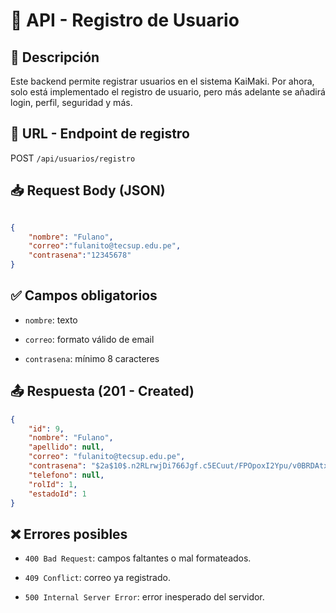 # 📄 API - Registro de Usuario

## 📌 Descripción

Este backend permite registrar usuarios en el sistema KaiMaki.
Por ahora, solo está implementado el registro de usuario, pero más adelante se añadirá login, perfil, seguridad y más.

## 📍 URL - Endpoint de registro


POST `/api/usuarios/registro`

## 📥 Request Body (JSON)


```json

{
    "nombre": "Fulano",
    "correo":"fulanito@tecsup.edu.pe",
    "contrasena":"12345678"
}
```

## ✅ Campos obligatorios

- `nombre`: texto

- `correo`: formato válido de email

- `contrasena`: mínimo 8 caracteres

## 📤 Respuesta (201 - Created)

```json
{
    "id": 9,
    "nombre": "Fulano",
    "apellido": null,
    "correo": "fulanito@tecsup.edu.pe",
    "contrasena": "$2a$10$.n2RLrwjDi766Jgf.c5ECuut/FPOpoxI2Ypu/v0BRDAtxXiN.gcDG",
    "telefono": null,
    "rolId": 1,
    "estadoId": 1
}

```

## ❌ Errores posibles

- `400 Bad Request`: campos faltantes o mal formateados.

- `409 Conflict`: correo ya registrado.

- `500 Internal Server Error`: error inesperado del servidor.
